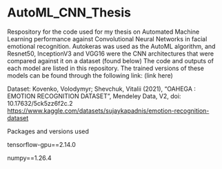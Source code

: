 # AutoML_CNN_Thesis
Respository for the code used for my thesis on Automated Machine Learning performance against Convolutional Neural Networks in facial emotional recognition.
Autokeras was used as the AutoML algorithm, and Resnet50, InceptionV3 and VGG16 were the CNN architectures that were compared against it on a dataset (found below)
The code and outputs of each model are listed in this repository.
The trained versions of these models can be found through the following link: (link here)

Dataset: Kovenko, Volodymyr; Shevchuk, Vitalii (2021), “OAHEGA : EMOTION RECOGNITION DATASET”, Mendeley Data, V2, doi: 10.17632/5ck5zz6f2c.2
https://www.kaggle.com/datasets/sujaykapadnis/emotion-recognition-dataset

Packages and versions used

tensorflow-gpu==2.14.0 

numpy==1.26.4
